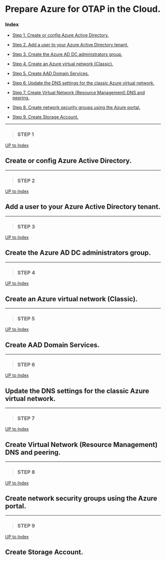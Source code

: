 
# Prepare Azure for OTAP in the Cloud.

### **Index**

- [Step 1. Create or config Azure Active Directory.](#step-1)

- [Step 2. Add a user to your Azure Active Directory tenant.](#step-2)
    
- [Step 3. Create the Azure AD DC administrators group.](#step-3)
          
- [Step 4. Create an Azure virtual network (Classic).](#step-4)

- [Step 5. Create AAD Domain Services.](#step-5)

- [Step 6. Update the DNS settings for the classic Azure virtual network.](#step-6)

- [Step 7. Create Virtual Network (Resource Management) DNS and peering.](#step-7)

- [Step 8. Create network security groups using the Azure portal.](#step-8)

- [Step 9. Create Storage Account.](#step-9)



---
>
>
> ### **STEP 1**
[UP to Index](#index)


## Create or config Azure Active Directory.



---
>
>
> ### **STEP 2**
[UP to Index](#index)


## Add a user to your Azure Active Directory tenant.





---
>
>
> ### **STEP 3**
[UP to Index](#index)


## Create the Azure AD DC administrators group.






---
>
>
> ### **STEP 4**
[UP to Index](#index)


## Create an Azure virtual network (Classic).








---
>
>
> ### **STEP 5**
[UP to Index](#index)


## Create AAD Domain Services.










---
>
>
> ### **STEP 6**
[UP to Index](#index)


## Update the DNS settings for the classic Azure virtual network.












---
>
>
> ### **STEP 7**
[UP to Index](#index)


## Create Virtual Network (Resource Management) DNS and peering.











---
>
>
> ### **STEP 8**
[UP to Index](#index)


## Create network security groups using the Azure portal.












---
>
>
> ### **STEP 9**
[UP to Index](#index)


## Create Storage Account.




